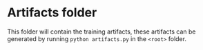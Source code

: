 # Artifacts folder

This folder will contain the training artifacts, these artifacts can be generated by running `python artifacts.py` in the `<root>` folder.